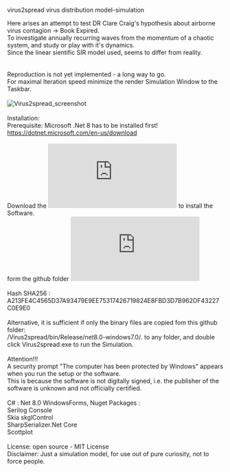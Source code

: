 virus2spread virus distribution model-simulation

Here arises an attempt to test DR Clare Craig's hypothesis about airborne virus contagion -> Book Expired.
<br> 
To investigate annually recurring waves from the momentum of a chaotic system, and study or play with it's dynamics.
<br> 
Since the linear sientific SIR model used, seems to differ from reality.
<br> 
<br> 
<br> 
 Reproduction is not yet implemented - a long way to go.
<br> For maximal Iteration speed minimize the render Simulation Window to the Taskbar.
<br>
<br>
![Virus2spread_screenshot](https://github.com/gitfrid/virus2spread/assets/148685307/2d9832ab-586d-4756-a8aa-b6744a886cc6)
<br>
<br>Installation:
<br>Prerequisite: Microsoft .Net 8 has to be installed first! https://dotnet.microsoft.com/en-us/download
<br>
<br>Download the ![Virus2SpreadSetup.msi](https://github.com/gitfrid/virus2spread/blob/d736787e9ee451ff964ddb6c1980e214b5921de7/virus2spreadSetup/Release/virus2spreadSetup.msi) to install the Software.
<br>form the github folder ![virus2spreadSetup/Release/](https://github.com/gitfrid/virus2spread/blob/d736787e9ee451ff964ddb6c1980e214b5921de7/virus2spreadSetup/Release/virus2spreadSetup.msi)
<br>
<br>Hash SHA256  : A213FE4C4565D37A93479E9EE75317426719824E8FBD3D7B962DF43227C0E9E0
<br>
<br>Alternative, it is  sufficient if only the binary files are copied fom this github folder: 
<br>/Virus2spread/bin/Release/net8.0-windows7.0/*.*  to any folder, and double click Virus2spread.exe to run the Simulation.
<br>
<br>Attention!!! 
<br>A security prompt "The computer has been protected by Windows" appears when you run the setup or the software. 
<br>This is because the software is not digitally signed, i.e. the publisher of the software is unknown and not officially certified.
<br>
<br>
C# : Net 8.0 WindowsForms, Nuget Packages : 
<br> 
Serilog Console
<br> 
Skia skglControl
<br> 
SharpSerializer.Net Core
<br>
Scottplot
<br>
<br>
License: open source - MIT License
<br>
Disclaimer: Just a simulation model, for use out of pure curiosity, not to force people.



